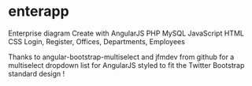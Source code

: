 # enterapp
Enterprise diagram 
Create with AngularJS PHP MySQL JavaScript HTML CSS
Login, Register, Offices, Departments, Employees

Thanks to angular-bootstrap-multiselect and jfmdev from github for a multiselect dropdown list for AngularJS styled to fit the Twitter Bootstrap standard design !